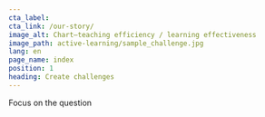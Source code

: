 ```yaml
---
cta_label:
cta_link: /our-story/
image_alt: Chart—teaching efficiency / learning effectiveness
image_path: active-learning/sample_challenge.jpg
lang: en
page_name: index
position: 1
heading: Create challenges
---
```


Focus on the question
